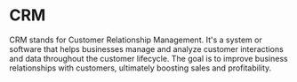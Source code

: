 # CRM
CRM stands for Customer Relationship Management. It's a system or software that helps businesses manage and analyze customer interactions and data throughout the customer lifecycle. The goal is to improve business relationships with customers, ultimately boosting sales and profitability. 
